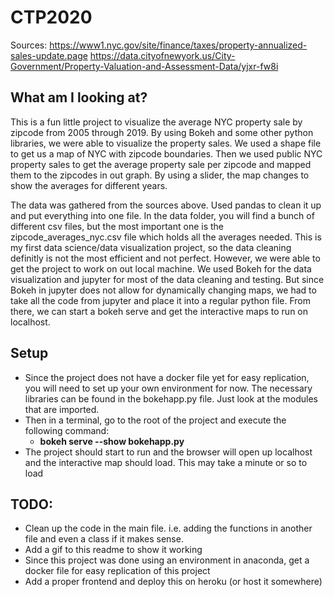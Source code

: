 # CTP2020
Sources:
https://www1.nyc.gov/site/finance/taxes/property-annualized-sales-update.page
https://data.cityofnewyork.us/City-Government/Property-Valuation-and-Assessment-Data/yjxr-fw8i


## What am I looking at?
This is a fun little project to visualize the average NYC property sale by zipcode from 2005 through 2019. By using Bokeh and some other python libraries, we were able to visualize the property sales. We used a shape file to get us a map of NYC with zipcode boundaries. Then we used public NYC property sales to get the average property sale per zipcode and mapped them to the zipcodes in out graph. By using a slider, the map changes to show the averages for different years.    

The data was gathered from the sources above. Used pandas to clean it up and put everything into one file. In the 
data folder, you will find a bunch of different csv files, but the most important one is the zipcode_averages_nyc.csv file which holds all the averages needed. This is my first data science/data visualization project, so the data cleaning definitly is not the most efficient and not perfect. However, we were able to get the project to work on out local machine. We used Bokeh for the data visualization and jupyter for most of the data cleaning and testing. But since Bokeh in jupyter does not allow for dynamically changing maps, we had to take all the code from jupyter and place it into a regular python file. From there, we can start a bokeh serve and get the interactive maps to run on localhost. 

## Setup
- Since the project does not have a docker file yet for easy replication, you will need to set up your own environment for now. The necessary libraries can be found in the bokehapp.py file. Just look at the modules that are imported.
- Then in a terminal, go to the root of the project and execute the following command:
    - **bokeh serve --show bokehapp.py**
- The project should start to run and the browser will open up localhost and the interactive map should load. This may take a minute or so to load

## TODO: 
- Clean up the code in the main file. i.e. adding the functions in another file and even a class if it makes sense. 
- Add a gif to this readme to show it working
- Since this project was done using an environment in anaconda, get a docker file for easy replication of this project
- Add a proper frontend and deploy this on heroku (or host it somewhere)
